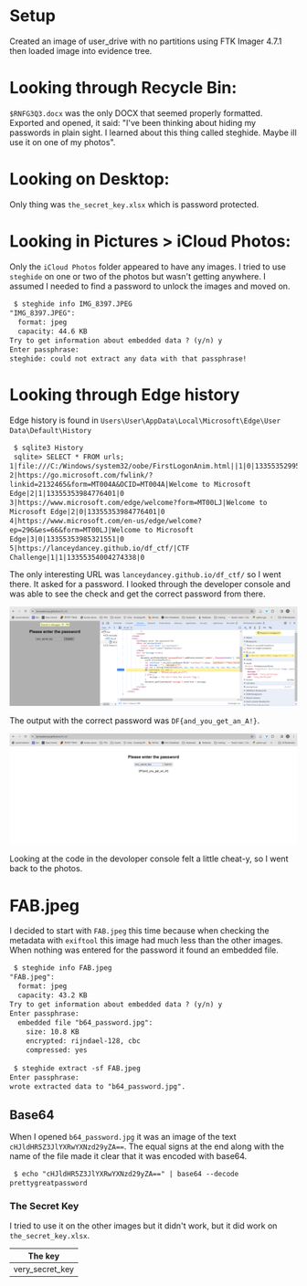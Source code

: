 # Setup
Created an image of user\_drive with no partitions using FTK Imager 4.7.1
then loaded image into evidence tree.

# Looking through Recycle Bin:
`$RNFG3Q3.docx` was the only DOCX that seemed properly formatted. Exported and opened, it said:
"I've been thinking about hiding my passwords in plain sight. I learned about this thing called
steghide. Maybe ill use it on  one of my photos".

# Looking on Desktop:
Only thing was `the_secret_key.xlsx` which is password protected.

# Looking in Pictures > iCloud Photos:
Only the `iCloud Photos` folder appeared to have any images. I tried to use `steghide` on one
or two of the photos but wasn't getting anywhere. I assumed I needed to find a password to 
unlock the images and moved on. 

```
 $ steghide info IMG_8397.JPEG
"IMG_8397.JPEG":
  format: jpeg
  capacity: 44.6 KB
Try to get information about embedded data ? (y/n) y
Enter passphrase:
steghide: could not extract any data with that passphrase!
```

# Looking through Edge history
Edge history is found in `Users\User\AppData\Local\Microsoft\Edge\User Data\Default\History`

```
 $ sqlite3 History
 sqlite> SELECT * FROM urls;
1|file:///C:/Windows/system32/oobe/FirstLogonAnim.html||1|0|13355352995494526|0
2|https://go.microsoft.com/fwlink/?linkid=2132465&form=MT004A&OCID=MT004A|Welcome to Microsoft Edge|2|1|13355353984776401|0
3|https://www.microsoft.com/edge/welcome?form=MT00LJ|Welcome to Microsoft Edge|2|0|13355353984776401|0
4|https://www.microsoft.com/en-us/edge/welcome?ep=296&es=66&form=MT00LJ|Welcome to Microsoft Edge|3|0|13355353985321551|0
5|https://lanceydancey.github.io/df_ctf/|CTF Challenge|1|1|13355354004274338|0
```

The only interesting URL was `lanceydancey.github.io/df_ctf/` so I went there. It asked for a 
password. I looked through the developer console and was able to see the check and get the 
correct password from there.

![dev console](./img/dev-console.png)

The output with the correct password was `DF{and_you_get_an_A!}`. 

![output](./img/output.png)

Looking at the code in the devoloper console felt a little cheat-y, so I went back to the 
photos.

# FAB.jpeg
I decided to start with `FAB.jpeg` this time because when checking the metadata with `exiftool`
this image had much less than the other images. When nothing was entered for the password it
found an embedded file. 

```
 $ steghide info FAB.jpeg
"FAB.jpeg":
  format: jpeg
  capacity: 43.2 KB
Try to get information about embedded data ? (y/n) y
Enter passphrase:
  embedded file "b64_password.jpg":
    size: 10.8 KB
    encrypted: rijndael-128, cbc
    compressed: yes

 $ steghide extract -sf FAB.jpeg
Enter passphrase:
wrote extracted data to "b64_password.jpg".
```

## Base64
When I opened `b64_password.jpg` it was an image of the text `cHJldHR5Z3JlYXRwYXNzd29yZA==`.
The equal signs at the end along with the name of the file made it clear that it was encoded 
with base64.

```
 $ echo "cHJldHR5Z3JlYXRwYXNzd29yZA==" | base64 --decode
prettygreatpassword
```

### The Secret Key
I tried to use it on the other images but it didn't work, but it did work on 
`the_secret_key.xlsx`.

| The key |
| ------- |
| very\_secret\_key |

